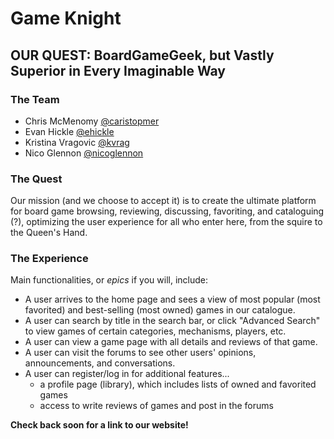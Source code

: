 # Game Knight

## OUR QUEST: BoardGameGeek, but Vastly Superior in Every Imaginable Way

### The Team
* Chris McMenomy [@caristopmer](http://www.github.com/caristopmer)
* Evan Hickle [@ehickle](http://www.github.com/ehickle)
* Kristina Vragovic [@kvrag](http://www.github.com/kvrag)
* Nico Glennon [@nicoglennon](http://www.github.com/nicoglennon)

### The Quest

Our mission (and we choose to accept it) is to create the ultimate platform for board game browsing, reviewing, discussing, favoriting, and cataloguing (?), optimizing the user experience for all who enter here, from the squire to the Queen's Hand.

### The Experience

Main functionalities, or *epics* if you will, include:
* A user arrives to the home page and sees a view of most popular (most favorited) and best-selling (most owned) games in our catalogue.
* A user can search by title in the search bar, or click "Advanced Search" to view games of certain categories, mechanisms, players, etc.
* A user can view a game page with all details and reviews of that game.
* A user can visit the forums to see other users' opinions, announcements, and conversations.
* A user can register/log in for additional features...
  * a profile page (library), which includes lists of owned and favorited games
  * access to write reviews of games and post in the forums

**Check back soon for a link to our website!**
